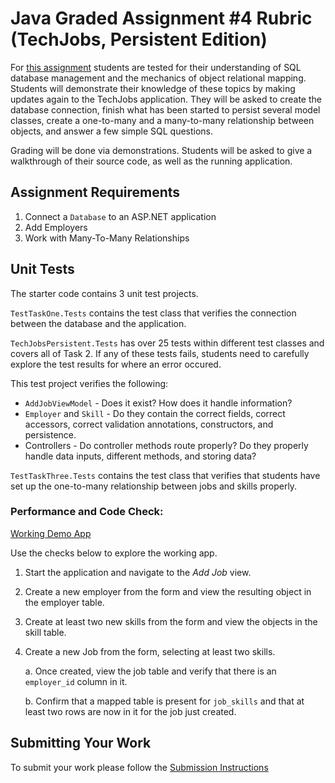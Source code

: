 # Java Graded Assignment #4 Rubric (TechJobs, Persistent Edition)

For [this assignment](https://education.launchcode.org/csharp-web-development/assignments/tech-jobs-persistent.html) students are tested for their understanding of SQL database management and the mechanics of object relational mapping. Students will demonstrate their knowledge of these topics by making updates again to the TechJobs application.
They will be asked to create the database connection, finish what has been started to persist several model classes, 
create a one-to-many and a many-to-many relationship between objects, and answer a few simple SQL questions.

Grading will be done via demonstrations. Students will be asked to give a walkthrough of their source code,
as well as the running application.

## Assignment Requirements

1. Connect a `Database` to an ASP.NET application
2. Add Employers
3. Work with Many-To-Many Relationships

## Unit Tests

The starter code contains 3 unit test projects.

`TestTaskOne.Tests` contains the test class that verifies the connection between the database and the application.

`TechJobsPersistent.Tests` has over 25 tests within different test classes and covers all of Task 2. If any of these tests fails, students need to carefully explore the test results for where an error occured.  

This test project verifies the following:
   * `AddJobViewModel` - Does it exist? How does it handle information?
   * `Employer` and `Skill` - Do they contain the correct fields, correct accessors, correct validation annotations, constructors, and persistence.
   * Controllers - Do controller methods route properly? Do they properly handle data inputs, different methods, and storing data?

`TestTaskThree.Tests` contains the test class that verifies that students have set up the one-to-many relationship between jobs and skills properly.

### Performance and Code Check:

[Working Demo App](https://techjobs-persistent.launchcodetechnicaltraining.org/)

Use the checks below to explore the working app.

1. Start the application and navigate to the *Add Job* view.
1. Create a new employer from the form and view the resulting object in the employer table.
1. Create at least two new skills from the form and view the objects in the skill table.
1. Create a new Job from the form, selecting at least two skills. 

   a. Once created, view the job table and verify that there is an ``employer_id`` column in it. 
     
   b. Confirm that a mapped table is present for ``job_skills`` and that at least two rows are now in it
      for the job just created.

## Submitting Your Work

To submit your work please follow the [Submission Instructions](https://education.launchcode.org/csharp/assignments/hello-world.html#submitting-your-work)
